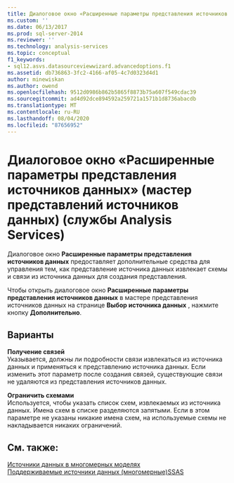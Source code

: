 ```yaml
---
title: Диалоговое окно «Расширенные параметры представления источников данных» (мастер представлений источников данных) (Analysis Services) | Документация Майкрософт
ms.custom: ''
ms.date: 06/13/2017
ms.prod: sql-server-2014
ms.reviewer: ''
ms.technology: analysis-services
ms.topic: conceptual
f1_keywords:
- sql12.asvs.datasourceviewwizard.advancedoptions.f1
ms.assetid: db736863-3fc2-4166-af05-4c7d0323d4d1
author: minewiskan
ms.author: owend
ms.openlocfilehash: 9512d0986b862b5865f8873b75a607f549cdac39
ms.sourcegitcommit: ad4d92dce894592a259721a1571b1d8736abacdb
ms.translationtype: MT
ms.contentlocale: ru-RU
ms.lasthandoff: 08/04/2020
ms.locfileid: "87656952"
---
```

# <a name="advanced-data-source-view-options-dialog-box-data-source-view-wizard-analysis-services"></a>Диалоговое окно «Расширенные параметры представления источников данных» (мастер представлений источников данных) (службы Analysis Services)
  Диалоговое окно **Расширенные параметры представления источников данных** предоставляет дополнительные средства для управления тем, как представление источника данных извлекает схемы и связи из источника данных для создания представления.  
  
 Чтобы открыть диалоговое окно **Расширенные параметры представления источников данных** в мастере представления источников данных на странице **Выбор источника данных** , нажмите кнопку **Дополнительно**.  
  
## <a name="options"></a>Варианты  
 **Получение связей**  
 Указывается, должны ли подробности связи извлекаться из источника данных и применяться к представлению источника данных. Если изменить этот параметр после создания связей, существующие связи не удаляются из представления источников данных.  
  
 **Ограничить схемами**  
 Используется, чтобы указать список схем, извлекаемых из источника данных. Имена схем в списке разделяются запятыми. Если в этом параметре не указаны никакие имена схем, на используемые схемы не накладывается никаких ограничений.  
  
## <a name="see-also"></a>См. также:  
 [Источники данных в многомерных моделях](multidimensional-models/data-sources-in-multidimensional-models.md)   
 [Поддерживаемые источники данных &#40;многомерные&#41;SSAS](multidimensional-models/supported-data-sources-ssas-multidimensional.md)  
  
  

